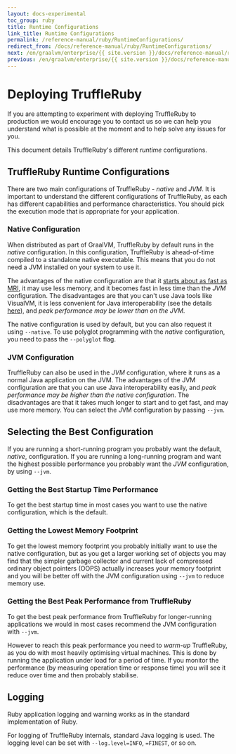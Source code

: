 ```yaml
---
layout: docs-experimental
toc_group: ruby
title: Runtime Configurations
link_title: Runtime Configurations
permalink: /reference-manual/ruby/RuntimeConfigurations/
redirect_from: /docs/reference-manual/ruby/RuntimeConfigurations/
next: /en/graalvm/enterprise/{{ site.version }}/docs/reference-manual/ruby/InstallingGraalVM/
previous: /en/graalvm/enterprise/{{ site.version }}/docs/reference-manual/ruby/Debugging/
---
```

# Deploying TruffleRuby

If you are attempting to experiment with deploying TruffleRuby to production we would encourage you to contact us so we can help you understand what is possible at the moment and to help solve any issues for you.

This document details TruffleRuby's different *runtime* configurations.

## TruffleRuby Runtime Configurations

There are two main configurations of TruffleRuby - *native* and *JVM*.
It is important to understand the different configurations of TruffleRuby, as each has different capabilities and performance characteristics.
You should pick the execution mode that is appropriate for your application.

### Native Configuration

When distributed as part of GraalVM, TruffleRuby by default runs in the *native* configuration.
In this configuration, TruffleRuby is ahead-of-time compiled to a standalone native executable.
This means that you do not need a JVM installed on your system to use it.

The advantages of the native configuration are that it [starts about as fast as MRI](https://eregon.me/blog/2019/04/24/how-truffleruby-startup-became-faster-than-mri.html), it may use less memory, and it becomes fast in less time than the *JVM*
configuration.
The disadvantages are that you can't use Java tools like VisualVM, it is less convenient for Java interoperability (see the details [here](compatibility.md#java-interoperability-with-the-native-configuration)), and *peak performance may be lower than on the JVM*.

The native configuration is used by default, but you can also request it using `--native`.
To use polyglot programming with the *native* configuration, you need to pass the `--polyglot` flag.

### JVM Configuration

TruffleRuby can also be used in the *JVM* configuration, where it runs as a normal Java application on the JVM.
The advantages of the JVM configuration are that you can use Java interoperability easily, and *peak performance may be higher than the native configuration*.
The disadvantages are that it takes much longer to start and to get fast, and may use more memory.
You can select the JVM configuration by passing `--jvm`.

## Selecting the Best Configuration

If you are running a short-running program you probably want the default, *native*, configuration.
If you are running a long-running program and want the highest possible performance you probably want the *JVM* configuration, by using `--jvm`.

### Getting the Best Startup Time Performance

To get the best startup time in most cases you want to use the native configuration, which is the default.

### Getting the Lowest Memory Footprint

To get the lowest memory footprint you probably initially want to use the native configuration, but as you get a larger working set of objects you may find that the simpler garbage collector and current lack of compressed ordinary object pointers (OOPS) actually increases your memory footprint and you will be better off with the JVM configuration using `--jvm` to reduce memory use.

### Getting the Best Peak Performance from TruffleRuby

To get the best peak performance from TruffleRuby for longer-running applications we would in most cases recommend the JVM configuration with `--jvm`.

However to reach this peak performance you need to *warm-up* TruffleRuby, as you do with most heavily optimising virtual machines.
This is done by running the application under load for a period of time.
If you monitor the performance (by measuring operation time or response time) you will see it reduce over time and then probably stabilise.

## Logging

Ruby application logging and warning works as in the standard implementation of Ruby.

For logging of TruffleRuby internals, standard Java logging is used.
The logging level can be set with `--log.level=INFO`, `=FINEST`, or so on.
